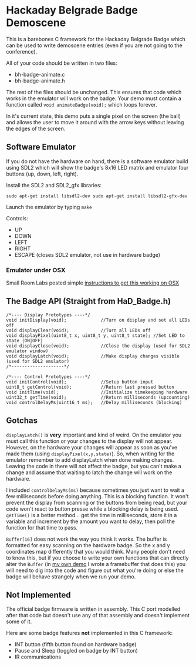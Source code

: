 # Hackaday Belgrade Badge Demoscene

This is a barebones C framework for the Hackaday Belgrade Badge
which can be used to write demoscene entries (even if you are
not going to the conference).

All of your code should be written in two files:
* bh-badge-animate.c
* bh-badge-animate.h

The rest of the files should be unchanged. This ensures that code
which works in the emulator will work on the badge. Your demo must
contain a function called `void animateBadge(void);` which loops
forever.

In it's current state, this demo puts a single pixel on the screen 
(the ball) and allows the user to move it around with the arrow keys
without leaving the edges of the screen.

## Software Emulator

If you do not have the hardware on hand, there is a software emulator build using SDL2 which will show the badge's 8x16 LED matrix and emulator four buttons (up, down, left, right).

Install the SDL2 and SDL2_gfx libraries:

```sudo apt-get install libsdl2-dev sudo apt-get install libsdl2-gfx-dev``` 

Launch the emulator by typing `make`

Controls:

* UP
* DOWN
* LEFT
* RIGHT
* ESCAPE (closes SDL2 emulator, not use in hardware badge)

### Emulator under OSX

Small Room Labs posted simple [instructions to get this working on OSX](https://github.com/Hack-a-Day/Belgrade_Badge_Demoscene/issues/3)

## The Badge API (Straight from HaD_Badge.h)
```
/*---- Display Prototypes ----*/
void initDisplay(void);             //Turn on display and set all LEDs off
void displayClear(void);            //Turn all LEDs off
void displayPixel(uint8_t x, uint8_t y, uint8_t state); //Set LED to state (ON|OFF)
void displayClose(void);            //Close the display (used for SDL2 emulator window)
void displayLatch(void);            //Make display changes visible (used for SDL2 emulator)
/*--------------------*/

/*---- Control Prototypes ----*/
void initControl(void);             //Setup button input
uint8_t getControl(void);           //Return last pressed button
void initTime(void);                //Initialize timekeeping hardware
uint32_t getTime(void);             //Return milliseconds (upcounting)
void controlDelayMs(uint16_t ms);   //Delay milliseconds (blocking)
```
## Gotchas

`displayLatch()` is **very** important and kind of weird. On the emulator you must
call this function or your changes to the display will not appear. However, on the
hardware your changes will appear as soon as you've made them (using `displayPixel(x,y,state)`).
So, when writing for the emulator remember to add displayLatch when done making changes.
Leaving the code in there will not affect the badge, but you can't make a change and assume
that waiting to latch the change will work on the hardware.

I included `controlDelayMs(ms)` because sometimes you just want to wait a few milliseconds
before doing anything. This is a blocking function. It won't prevent the display from scanning
or the buttons from being read, but your code won't react to button presse while a blocking
delay is being used. `getTime()` is a better method... get the time in milliseconds, store it in a
variable and increment by the amount you want to delay, then poll the function for that time to pass.

`Buffer[16]` does not work the way you think it works. The buffer is formatted for easy scanning
on the hardware badge. So the x and y coordinates map differently that you would think. Many people
don't need to know this, but if you choose to write your own functions that can directly alter the
`Buffer` (in [my own demo](https://github.com/szczys/belgrade-hackaday-badge) I wrote a framebuffer that does this) you will need to dig into the code
and figure out what you're doing or else the badge will behave strangely when we run your demo.

## Not Implemented
The official badge firmware is written in assembly. This C port modelled after that code but doesn't use any of that assembly and doesn't implement some of it.

Here are some badge features **not** implemented in this C framework:

* INT button (fifth button found on hardware badge)
* Pause and Sleep (toggled on badge by INT button)
* IR communications 
